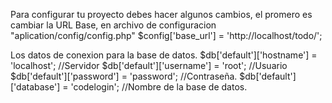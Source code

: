 Para configurar tu proyecto debes hacer algunos cambios, el promero es cambiar la URL Base, en archivo de configuracion "aplication/config/config.php"
$config['base_url']	= 'http://localhost/todo/';

Los datos de conexion para la base de datos.
$db['default']['hostname'] = 'localhost'; //Servidor
$db['default']['username'] = 'root'; //Usuario
$db['default']['password'] = 'password'; //Contraseña.
$db['default']['database'] = 'codelogin'; //Nombre de la base de datos.
